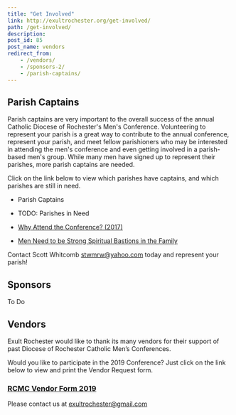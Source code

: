 ```yaml
---
title: "Get Involved"
link: http://exultrochester.org/get-involved/
path: /get-involved/
description:
post_id: 85
post_name: vendors
redirect_from:
    - /vendors/
    - /sponsors-2/
    - /parish-captains/
---
```


## Parish Captains

Parish captains are very important to the overall success of the annual Catholic Diocese of Rochester's Men's Conference. Volunteering to represent your parish is a great way to contribute to the annual conference, represent your parish, and meet fellow parishioners who may be interested in attending the men's conference and even getting involved in a parish-based men's group. While many men have signed up to represent their parishes, more parish captains are needed.

Click on the link below to view which parishes have captains, and which parishes are still in need.   

* Parish Captains
* TODO: Parishes in Need

* [Why Attend the Conference? (2017)](/assets/2017-Exult-Invitation.pdf)
* [Men Need to be Strong Spiritual Bastions in the Family](http://www.ncregister.com/blog/philip-kosloski/men-need-to-be-strong-spiritual-bastions-in-the-family)

Contact Scott Whitcomb <stwmrw@yahoo.com> today and represent your parish!

## Sponsors

To Do

## Vendors

Exult Rochester would like to thank its many vendors for their support of past Diocese of Rochester Catholic Men’s Conferences.

Would you like to participate in the 2019 Conference? Just click on the link below to view and print the Vendor Request form.

### [RCMC Vendor Form 2019](https://drive.google.com/file/d/0B_OjkcqEGkvHQUx1NFhGRVVlNzg/view?usp=sharing)

Please contact us at exultrochester@gmail.com
